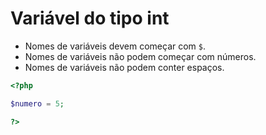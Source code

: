 # Variável do tipo int

- Nomes de variáveis devem começar com `$`.
- Nomes de variáveis não podem começar com números.
- Nomes de variáveis não podem conter espaços.

```php
<?php

$numero = 5;

?>
```
